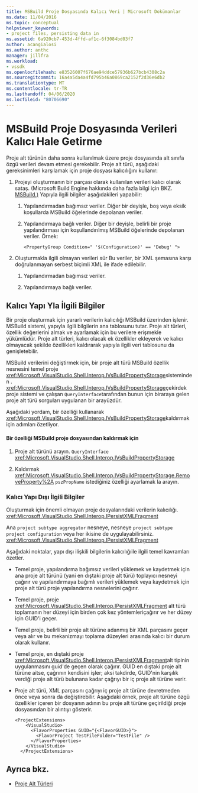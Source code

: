 ```yaml
---
title: MSBuild Proje Dosyasında Kalıcı Veri | Microsoft Dokümanlar
ms.date: 11/04/2016
ms.topic: conceptual
helpviewer_keywords:
- project files, persisting data in
ms.assetid: 6a920cb7-453d-4ffd-af1c-6f3084bd03f7
author: acangialosi
ms.author: anthc
manager: jillfra
ms.workload:
- vssdk
ms.openlocfilehash: e83526007f676ae94ddce57936b627bcb4308c2a
ms.sourcegitcommit: 16a4a5da4a4fd795b46a0869ca2152f2d36e6db2
ms.translationtype: MT
ms.contentlocale: tr-TR
ms.lasthandoff: 04/06/2020
ms.locfileid: "80706690"
---
```

# <a name="persisting-data-in-the-msbuild-project-file"></a>MSBuild Proje Dosyasında Verileri Kalıcı Hale Getirme
Proje alt türünün daha sonra kullanılmak üzere proje dosyasında alt sınıfa özgü verileri devam etmesi gerekebilir. Proje alt türü, aşağıdaki gereksinimleri karşılamak için proje dosyası kalıcılığını kullanır:

1. Projeyi oluşturmanın bir parçası olarak kullanılan verileri kalıcı olarak sataş. (Microsoft Build Engine hakkında daha fazla bilgi için BKZ. [MSBuild.)](../../msbuild/msbuild.md) Yapıyla ilgili bilgiler aşağıdakileri yapabilir:

    1. Yapılandırmadan bağımsız veriler. Diğer bir deyişle, boş veya eksik koşullarda MSBuild öğelerinde depolanan veriler.

    2. Yapılandırmaya bağlı veriler. Diğer bir deyişle, belirli bir proje yapılandırması için koşullandırılmış MSBuild öğelerinde depolanan veriler. Örnek:

        ```
        <PropertyGroup Condition=" '$(Configuration)' == 'Debug' ">
        ```

2. Oluşturmakla ilgili olmayan verileri sür Bu veriler, bir XML şemasına karşı doğrulanmayan serbest biçimli XML ile ifade edilebilir.

    1. Yapılandırmadan bağımsız veriler.

    2. Yapılandırmaya bağlı veriler.

## <a name="persisting-build-related-information"></a>Kalıcı Yapı Yla İlgili Bilgiler
 Bir proje oluşturmak için yararlı verilerin kalıcılığı MSBuild üzerinden işlenir. MSBuild sistemi, yapıyla ilgili bilgilerin ana tablosunu tutar. Proje alt türleri, özellik değerlerini almak ve ayarlamak için bu verilere erişmekle yükümlüdür. Proje alt türleri, kalıcı olacak ek özellikler ekleyerek ve kalıcı olmayacak şekilde özellikleri kaldırarak yapıyla ilgili veri tablosunu da genişletebilir.

 MSBuild verilerini değiştirmek için, bir proje alt türü MSBuild özellik nesnesini temel proje <xref:Microsoft.VisualStudio.Shell.Interop.IVsBuildPropertyStorage>sisteminden . <xref:Microsoft.VisualStudio.Shell.Interop.IVsBuildPropertyStorage>çekirdek proje sistemi ve çalışan `QueryInterface`tarafından bunun için biraraya gelen proje alt türü sorguları uygulanan bir arayüzdür.

 Aşağıdaki yordam, bir özelliği kullanarak <xref:Microsoft.VisualStudio.Shell.Interop.IVsBuildPropertyStorage>kaldırmak için adımları özetliyor.

#### <a name="to-remove-a-property-from-an-msbuild-project-file"></a>Bir özelliği MSBuild proje dosyasından kaldırmak için

1. Proje alt türünü arayın. `QueryInterface` <xref:Microsoft.VisualStudio.Shell.Interop.IVsBuildPropertyStorage>

2. Kaldırmak <xref:Microsoft.VisualStudio.Shell.Interop.IVsBuildPropertyStorage.RemoveProperty%2A> `pszPropName` istediğiniz özelliği ayarlamak la arayın.

### <a name="persisting-non-build-related-information"></a>Kalıcı Yapı Dışı İlgili Bilgiler
 Oluşturmak için önemli olmayan proje dosyalarındaki verilerin kalıcılığı. <xref:Microsoft.VisualStudio.Shell.Interop.IPersistXMLFragment>

 Ana `project subtype aggregator` nesneye, nesneye `project subtype project configuration` veya her ikisine de uygulayabilirsiniz. <xref:Microsoft.VisualStudio.Shell.Interop.IPersistXMLFragment>

 Aşağıdaki noktalar, yapı dışı ilişkili bilgilerin kalıcılığıile ilgili temel kavramları özetler.

- Temel proje, yapılandırma bağımsız verileri yüklemek ve kaydetmek için ana proje alt türünü (yani en dıştaki proje alt türü) toplayıcı nesneyi çağırır ve yapılandırmaya bağımlı verileri yüklemek veya kaydetmek için proje alt türü proje yapılandırma nesnelerini çağırır.

- Temel proje, proje <xref:Microsoft.VisualStudio.Shell.Interop.IPersistXMLFragment> alt türü toplamanın her düzeyi için birden çok kez yöntemleriçağırır ve her düzey için GUID'i geçer.

- Temel proje, belirli bir proje alt türüne adanmış bir XML parçasını geçer veya alır ve bu mekanizmayı toplama düzeyleri arasında kalıcı bir durum olarak kullanır.

- Temel proje, en dıştaki proje <xref:Microsoft.VisualStudio.Shell.Interop.IPersistXMLFragment>alt tipinin uygulanmasını guid'de geçen olarak çağırır. GUID en dıştaki proje alt türüne aitse, çağrının kendisini işler; aksi takdirde, GUID'nin karşılık verdiği proje alt türü bulunana kadar çağrıyı bir iç proje alt türüne verir.

- Proje alt türü, XML parçasını çağrıyı iç proje alt türüne devretmeden önce veya sonra da değiştirebilir. Aşağıdaki örnek, proje alt türüne özgü özellikler içeren bir dosyanın adının bu proje alt türüne geçirildiği proje dosyasından bir alıntıyı gösterir.

    ```
    <ProjectExtensions>
        <VisualStudio>
          <FlavorProperties GUID="{<FlavorGUID>}">
            <FlavorProject TestFileFolder="TestFile" />
          </FlavorProperties>
        </VisualStudio>
      </ProjectExtensions>
    ```

## <a name="see-also"></a>Ayrıca bkz.
- [Proje Alt Türleri](../../extensibility/internals/project-subtypes.md)
